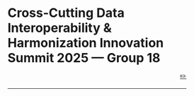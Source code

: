 # Cross-Cutting Data Interoperability & Harmonization Innovation Summit 2025 — Group 18


<p style="text-align: right;"><a href="https://github.com/CU-ESIIL/cross-cutting-data-interoperability-harmonization-innovation-summit-2025__18/edit/main/docs/index.md" title="Edit this page">✏️</a></p>


---

<!DOCTYPE html>
<html lang="en">
<head>
    <meta charset="UTF-8">
    <meta name="viewport" content="width=device-width, initial-scale=1.0">
    <title>ESIIL Group 18: From Data Chaos to Community Standards</title>
    <style>
        * {
            margin: 0;
            padding: 0;
            box-sizing: border-box;
        }
        
        body {
            font-family: 'Segoe UI', Tahoma, Geneva, Verdana, sans-serif;
            line-height: 1.6;
            color: #333;
            background: #e2e8f0;
            min-height: 100vh;
        }
        
        .container {
            max-width: 1200px;
            margin: 0 auto;
            background: white;
            min-height: 100vh;
        }
        
        .hero {
            background: linear-gradient(135deg, #667eea 0%, #764ba2 100%);
            color: white;
            padding: 60px 40px;
            text-align: center;
            position: relative;
            overflow: hidden;
        }
        
        .hero::before {
            content: '';
            position: absolute;
            top: 0;
            left: 0;
            right: 0;
            bottom: 0;
            background: url('data:image/svg+xml,<svg xmlns="http://www.w3.org/2000/svg" viewBox="0 0 100 100"><circle cx="50" cy="50" r="2" fill="rgba(255,255,255,0.1)"/><circle cx="20" cy="20" r="1.5" fill="rgba(255,255,255,0.1)"/><circle cx="80" cy="30" r="1" fill="rgba(255,255,255,0.1)"/><circle cx="30" cy="80" r="1.5" fill="rgba(255,255,255,0.1)"/></svg>') repeat;
            animation: float 20s ease-in-out infinite;
        }
        
        @keyframes float {
            0%, 100% { transform: translateY(0px); }
            50% { transform: translateY(-20px); }
        }
        
        .hero h1 {
            font-size: 3.5rem;
            margin-bottom: 20px;
            font-weight: 700;
            position: relative;
            z-index: 1;
        }
        
        .hero-subtitle {
            font-size: 1.4rem;
            margin-bottom: 30px;
            opacity: 0.9;
            position: relative;
            z-index: 1;
        }
        
        .hero-tagline {
            font-size: 1.1rem;
            font-style: italic;
            position: relative;
            z-index: 1;
            max-width: 800px;
            margin: 0 auto;
        }
        
        .content {
            padding: 0 40px;
        }
        
        .section {
            margin: 60px 0;
        }
        
        .section h2 {
            font-size: 2.5rem;
            margin-bottom: 30px;
            color: #2d3748;
            text-align: center;
            position: relative;
        }
        
        .section h2::after {
            content: '';
            position: absolute;
            bottom: -10px;
            left: 50%;
            transform: translateX(-50%);
            width: 60px;
            height: 3px;
            background: linear-gradient(90deg, #667eea, #764ba2);
            border-radius: 2px;
        }
        
        .journey-container {
            display: grid;
            grid-template-columns: repeat(auto-fit, minmax(300px, 1fr));
            gap: 30px;
            margin-top: 40px;
        }
        
        .journey-card {
            background: #f8fafc;
            padding: 30px;
            border-radius: 15px;
            border-left: 5px solid #667eea;
            transition: transform 0.3s ease, box-shadow 0.3s ease;
            position: relative;
            overflow: hidden;
        }
        
        .journey-card::before {
            content: '';
            position: absolute;
            top: 0;
            right: 0;
            width: 100px;
            height: 100px;
            background: linear-gradient(45deg, rgba(102, 126, 234, 0.1), transparent);
            border-radius: 0 15px 0 100%;
        }
        
        .journey-card:hover {
            transform: translateY(-5px);
            box-shadow: 0 15px 30px rgba(0,0,0,0.1);
        }
        
        .journey-card h3 {
            color: #2d3748;
            margin-bottom: 15px;
            font-size: 1.3rem;
        }
        
        .process-visual {
            background: linear-gradient(135deg, #f1f5f9 0%, #e2e8f0 100%);
            padding: 40px;
            border-radius: 20px;
            margin: 40px 0;
            text-align: center;
        }
        
        .process-steps {
            display: flex;
            justify-content: space-between;
            align-items: center;
            flex-wrap: wrap;
            gap: 20px;
            margin: 30px 0;
        }
        
        .process-step {
            background: white;
            padding: 20px;
            border-radius: 12px;
            box-shadow: 0 4px 6px rgba(0,0,0,0.1);
            flex: 1;
            min-width: 200px;
            position: relative;
        }
        
        .process-step::after {
            content: '→';
            position: absolute;
            right: -25px;
            top: 50%;
            transform: translateY(-50%);
            font-size: 1.5rem;
            color: #667eea;
            font-weight: bold;
        }
        
        .process-step:last-child::after {
            display: none;
        }
        
        .process-step h4 {
            color: #2d3748;
            margin-bottom: 10px;
            font-size: 1.1rem;
        }
        
        .highlight-quote {
            background: linear-gradient(135deg, #667eea 0%, #764ba2 100%);
            color: white;
            padding: 40px;
            border-radius: 20px;
            margin: 50px 0;
            text-align: center;
            font-size: 1.4rem;
            font-style: italic;
            position: relative;
        }
        
        .highlight-quote::before, .highlight-quote::after {
            content: '"';
            font-size: 4rem;
            font-weight: bold;
            opacity: 0.3;
            position: absolute;
        }
        
        .highlight-quote::before {
            top: 10px;
            left: 20px;
        }
        
        .highlight-quote::after {
            bottom: 10px;
            right: 20px;
        }
        
        .solutions-grid {
            display: grid;
            grid-template-columns: repeat(auto-fit, minmax(250px, 1fr));
            gap: 25px;
            margin-top: 30px;
        }
        
        .solution-card {
            background: white;
            padding: 25px;
            border-radius: 12px;
            border: 1px solid #e2e8f0;
            transition: all 0.3s ease;
            position: relative;
        }
        
        .solution-card:hover {
            border-color: #667eea;
            box-shadow: 0 8px 25px rgba(102, 126, 234, 0.15);
        }
        
        .solution-card h4 {
            color: #2d3748;
            margin-bottom: 15px;
            font-size: 1.2rem;
        }
        
        .solution-card .status {
            display: inline-block;
            padding: 4px 12px;
            border-radius: 20px;
            font-size: 0.85rem;
            font-weight: bold;
            margin-top: 15px;
        }
        
        .status.active {
            background: #c6f6d5;
            color: #22543d;
        }
        
        .status.planned {
            background: #fed7d7;
            color: #742a2a;
        }
        
        .team-values {
            background: #f8fafc;
            padding: 40px;
            border-radius: 20px;
            margin: 40px 0;
        }
        
        .values-grid {
            display: grid;
            grid-template-columns: repeat(auto-fit, minmax(200px, 1fr));
            gap: 20px;
            margin-top: 20px;
        }
        
        .value-item {
            text-align: center;
            padding: 20px;
            background: white;
            border-radius: 10px;
        }
        
        .value-icon {
            font-size: 2rem;
            margin-bottom: 10px;
            display: block;
        }
        
        .cta-section {
            background: linear-gradient(135deg, #2d3748 0%, #2c5282 100%);
            color: white;
            padding: 60px 40px;
            text-align: center;
            margin: 60px -40px 0 -40px;
        }
        
        .cta-section h2 {
            color: white;
            margin-bottom: 20px;
        }
        
        .cta-section h2::after {
            background: white;
        }
        
        .cta-button {
            display: inline-block;
            background: #667eea;
            color: white;
            padding: 15px 30px;
            text-decoration: none;
            border-radius: 8px;
            font-weight: bold;
            margin: 10px;
            transition: all 0.3s ease;
        }
        
        .cta-button:hover {
            background: #5a67d8;
            transform: translateY(-2px);
            box-shadow: 0 5px 15px rgba(0,0,0,0.2);
        }
        
        @media (max-width: 768px) {
            .hero h1 {
                font-size: 2.5rem;
            }
            
            .hero-subtitle {
                font-size: 1.2rem;
            }
            
            .content {
                padding: 0 20px;
            }
            
            .process-steps {
                flex-direction: column;
            }
            
            .process-step::after {
                content: '↓';
                right: 50%;
                bottom: -25px;
                top: auto;
                transform: translateX(50%);
            }
            
            .cta-section {
                margin: 60px -20px 0 -20px;
            }
        }
    </style>
</head>
<body>
    <div class="container">
        <header class="hero">
            <h1>From Data Chaos to Community Standards</h1>
            <p class="hero-subtitle">ESIIL Group 18's Journey Through the Metadata Maze</p>
            <p class="hero-tagline">"Data on its own is not inherently useful — you need metadata and context. There's no problem that's not interdisciplinary, so it would be better if it wasn't so hard and time-intensive to collaborate."
— heard in our discussion sessions</p>
        </header>
        
        <main class="content">
            <section class="section">
                <h2>Our Journey: Navigating the Groan Zone</h2>
                <p style="text-align: center; font-size: 1.1rem; margin-bottom: 30px; color: #4a5568;">
                    Two intensive days, 9 environmental scientists, one big challenge: making data work better for everyone.
                </p>
                
                <div class="journey-container">
                    <div class="journey-card">
                        <h3>🎯 Day 1: The Big Picture Problem</h3>
                        <p>We started with grand ambitions—tackle all the data interoperability challenges in environmental science! But reality hit: we couldn't write a meaningful paper without understanding what researchers actually do with their data.</p>
                    </div>
                    
                    <div class="journey-card">
                        <h3>🤔 The Realization</h3>
                        <p>Hurricane path data scattered across federal sources. Agricultural sampling methods buried in cryptic metadata. eDNA methods changing faster than we could keep up. The problem wasn't abstract—it was personal.</p>
                    </div>
                    
                    <div class="journey-card">
                        <h3>💡 Day 2: The Strategic Pivot</h3>
                        <p>Instead of assuming solutions, we decided to ask the right questions first. What do researchers actually need? How do they currently handle metadata? What are the real barriers?</p>
                    </div>
                    
                    <div class="journey-card">
                        <h3>🛠️ Evidence-Based Solutions</h3>
                        <p>Now we're building tools informed by real researcher needs: live polling at this summit, comprehensive post-event surveys, and practical guidelines for OASIS that actually work in the field. This evidence gathering is directly informing our perspectives paper for Environmental Data Science.</p>
                    </div>
                </div>
            </section>
            
            <div class="process-visual">
                <h3 style="color: #2d3748; margin-bottom: 20px; font-size: 1.8rem;">From Divergent Thinking to Convergent Action</h3>
                <p style="margin-bottom: 30px; color: #4a5568;">We embraced the "Groan Zone" — that uncomfortable but creative space between brainstorming and decision-making.</p>
                
                <div class="process-steps">
                    <div class="process-step">
                        <h4>Divergent Ideas</h4>
                        <p>Best practices, training materials, repository audits, improving current repositories, creating ESIIL-Zenodo communities, developing data cube standards, AI tools for metadata generation — we explored everything</p>
                    </div>
                    <div class="process-step">
                        <h4>Groan Zone</h4>
                        <p>Frustration led to breakthrough: we need data before prescribing solutions, we need to study the weaknesses of current initiatives, we can actually work on a solution to OASIS</p>
                    </div>
                    <div class="process-step">
                        <h4>Convergent Action</h4>
                        <p>Tools to gather information, write a perspective paper, create resources for researchers</p>
                    </div>
                </div>
            </div>
            
            <div class="highlight-quote">
                "Data usefulness goes down with time while costs go up — where's the sweet spot?"
                <div style="margin-top: 20px; font-size: 1rem; opacity: 0.8; font-style: normal;">
                    — heard in our discussion sessions
                </div>
            </div>
            
            <section class="section">
                <h2>What We're Building</h2>
                <div class="solutions-grid">
                    <div class="solution-card">
                        <h4>📊 Live Community Polling</h4>
                        <p>Right here at the summit — understanding how you identify datasets, what barriers you face, and where the biggest pain points lie in data discoverability.</p>
                        <span class="status active">Active Now</span>
                    </div>
                    
                    <div class="solution-card">
                        <h4>📝 Comprehensive Post-Survey</h4>
                        <p>Detailed follow-up exploring metadata practices, repository usage, interoperability challenges, and time spent on data preparation across disciplines.</p>
                        <span class="status planned">Coming Soon</span>
                    </div>
                    
                    <div class="solution-card">
                        <h4>📑 Call-to-Action Paper</h4>
                        <p>Evidence-based recommendations for Environmental Data Science journal, targeting spring 2026 publication with concrete, actionable standards.</p>
                        <span class="status planned">Spring 2026</span>
                    </div>
                    
                    <div class="solution-card">
                        <h4>🔧 OASIS Integration</h4>
                        <p>Practical metadata guidelines and tools integrated into ESIIL's Open Analysis and Synthesis Infrastructure, making standards accessible where researchers actually work.</p>
                        <span class="status planned">In Development</span>
                    </div>
                </div>
            </section>
            
            <section class="section">
                <h2>Why This Matters</h2>
                <div class="journey-container">
                    <div class="journey-card">
                        <h3>🔍 The Hidden Time Sink</h3>
                        <p>Researchers spend hours, days, even weeks hunting for datasets and preparing them for analysis. Imagine if that time could be spent on actual discovery instead.</p>
                    </div>
                    
                    <div class="journey-card">
                        <h3>🌐 The Interdisciplinary Imperative</h3>
                        <p>Climate change doesn't respect disciplinary boundaries. Hurricane impacts involve meteorology, ecology, sociology, economics, and more. Our data should connect as easily as the problems do.</p>
                    </div>
                    
                    <div class="journey-card">
                        <h3>🚀 Future-Proofing Science</h3>
                        <p>We can't predict what our data will be useful for in the future, but we can ensure it's equipped to be discovered, understood, and reused by the next generation of researchers.</p>
                    </div>
                </div>
            </section>
            
            <div class="team-values">
                <h3 style="text-align: center; margin-bottom: 20px; color: #2d3748; font-size: 1.8rem;">Our Team Values in Action</h3>
                <div class="values-grid">
                    <div class="value-item">
                        <span class="value-icon">🎤</span>
                        <h4>All Voices Welcome</h4>
                        <p>We invite perspectives from every discipline</p>
                    </div>
                    <div class="value-item">
                        <span class="value-icon">🤝</span>
                        <h4>Consensus-Building</h4>
                        <p>We strive for solutions everyone can support</p>
                    </div>
                    <div class="value-item">
                        <span class="value-icon">👂</span>
                        <h4>Active Listening</h4>
                        <p>Every perspective leads with curiosity</p>
                    </div>
                    <div class="value-item">
                        <span class="value-icon">🔍</span>
                        <h4>Evidence-Based</h4>
                        <p>We check our assumptions with real data</p>
                    </div>
                    <div class="value-item">
                        <span class="value-icon">🤖</span>
                        <h4>AI-Transparent</h4>
                        <p>We're open about how we use AI tools</p>
                    </div>
                    <div class="value-item">
                        <span class="value-icon">⚖️</span>
                        <h4>Dependable</h4>
                        <p>We deliver on our commitments</p>
                    </div>
                </div>
            </div>
            
            <section class="section">
                <h2>Our Unique Approach</h2>
                <p style="font-size: 1.1rem; color: #4a5568; margin-bottom: 30px;">
                    While most FAIR data initiatives create complex standards that are "challenging for typical researchers to understand and implement," we're taking a different path:
                </p>
                
                <div class="journey-container">
                    <div class="journey-card">
                        <h3>🏥 Learning from Success Stories</h3>
                        <p><strong>ESS-DIVE shows what's possible:</strong> high-quality standards, clear templates, rigorous quality control. We're studying what makes them successful and how to apply those lessons elsewhere.</p>
                    </div>
                    
                    <div class="journey-card">
                        <h3>👥 Community-Centric Design</h3>
                        <p><strong>Researchers first, standards second:</strong> Instead of top-down mandates, we're building from the ground up, understanding actual workflows and pain points.</p>
                    </div>
                    
                    <div class="journey-card">
                        <h3>🔬 Evidence-Based Development</h3>
                        <p><strong>Data about data practices:</strong> Our surveys and polls aren't just consultation — they're research that will inform practical, adoptable solutions.</p>
                    </div>
                    
                    <div class="journey-card">
                        <h3>🛠️ Implementation-Ready Tools</h3>
                        <p><strong>From theory to practice:</strong> Our OASIS integration ensures recommendations become accessible tools in researchers' actual workflows.</p>
                    </div>
                </div>
            </section>
        </main>
        
        <section class="cta-section">
            <h2>Join the Conversation</h2>
            <p style="font-size: 1.2rem; margin-bottom: 30px;">
                Your experience matters. Help us understand the real challenges and build better solutions.
            </p>
            <a href="#" class="cta-button">Take Our Live Poll</a>
            <a href="#" class="cta-button">Join the Follow-up Survey</a>
            <p style="margin-top: 30px; opacity: 0.9;">
                Together, we're not just managing data — we're accelerating discovery.
            </p>
        </section>
    </div>
</body>
</html>

---



---




## Team
| Name | Contact | GitHub |
|------|---------|--------|
| Nilima Islam Luba| nluba002@fiu.edu | @nluba |
| Juan P. Maestre |juanpedro.maestre@utexas.edu | @DrMaestre |
|  | @utexas.edu | @ |
|  | @utexas.edu | @ |
|  | @utexas.edu | @ |
|  | @utexas.edu | @ |
|  | @utexas.edu | @ |
|  | @utexas.edu | @ |
|  | @utexas.edu | @ |


---



## Our norms as they were born

<!-- EDIT: Replace with a real smartphone photo or sketch; keep filename simple. -->
![Our norms](assets/our_norms.png) 
[Raw photo location: assets/our_norms.png](https://github.com/CU-ESIIL/cross-cutting-data-interoperability-harmonization-innovation-summit-2025__18/blob/main/docs/assets/our_norms.png)



---

## Cite & reuse
If you use these materials, please cite:

> ESIIL Innovation Summit Team 18. (2025). *Cross-Cutting Data Interoperability & Harmonization Innovation Summit 2025 — Group 18*. https://github.com/CU-ESIIL/cross-cutting-data-interoperability-harmonization-innovation-summit-2025__18

License: CC-BY-4.0 unless noted. See dataset licenses on the **[Data](data.md)** page.

---

<!-- EDIT HINTS
- Upload images to docs/assets/ and reference as assets/filename.png
- Keep images ~1200 px wide; avoid >5–8 MB per file.
- Use short, active sentences; this is a scrolling “slide deck.”
- Update this page at least once per day during the sprint.
-->
